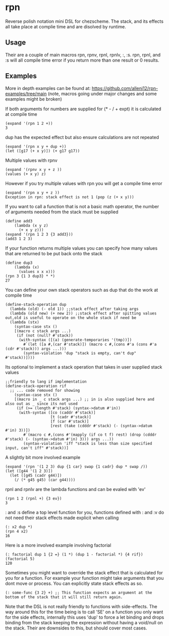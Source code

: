# rpn
Reverse polish notation mini DSL for chezscheme. The stack, and its effects all take place at complie time and are disolved by runtime.

## Usage
Their are a couple of main macros rpn, rpnv, rpnl, rpnlv, :, :s. rpn, rpnl, and :s will all compile time error if you return more than one result or 0 results.

## Examples
More in depth examples can be found at: https://github.com/allenj12/rpn-examples/tree/main (note, macros going under major changes and some examples might be broken)

If both arguments for numbers are supplied for (* - / + expt) it is calculated at compile time
```
(expand '(rpn 1 2 +)) 
3
```
dup has the expected effect but also ensure calculations are not repeated
```
(expand '(rpn x y + dup +))
(let ([g17 (+ x y)]) (+ g17 g17))
```
Multiple values with rpnv
```
(expand '(rpnv x y + z ))
(values (+ x y) z)
```
However if you try multiple values with rpn you will get a compile time error
```
(expand '(rpn x y + z ))
Exception in rpn: stack effect is not 1 (pop (z (+ x y)))
```
If you want to call a function that is not a basic math operator, the number of arguments needed from the stack must be supplied
```
(define add3
    (lambda (x y z)
      (+ x y z)))
(expand '(rpn 1 2 3 {3 add3}))
(add3 1 2 3)
```
If your function returns multiple values you can specify how many values that are returned to be put back onto the stack
```
(define dup3
    (lambda (x)
      (values x x x)))
(rpn 3 {1 3 dup3} * *)
27
```
You can define your own stack operators such as dup that do the work at compile time
```
(define-stack-operation dup
  (lambda (old) (- old 1)) ;;stack effect after taking args
  (lambda (old new) (+ new 2)) ;;stack effect after spitting values out,old is useful to operate on the whole stack if need be
  (lambda (stx)
    (syntax-case stx ()
    [(macro c stack args ...)
     (if (not (null? #'stack))
      (with-syntax ([(a) (generate-temporaries '(tmp))])
        #`(let ([a #,(car #'stack)]) (macro c #,(cons #'a (cons #'a (cdr #'stack))) args ...)))
        (syntax-violation 'dup "stack is empty, can't dup" #'stack))])))
```
Its optional to implement a stack operation that takes in user supplied stack values
```
;;friendly to lang if implementation
(define-stack-operation rif
  ;; ... code removed for showing
    (syntax-case stx ()
    [(macro in _ c stack args ...) ;; in is also supplied here and also out as _ since its not used
     (if (>= (length #'stack) (syntax->datum #'in))
      (with-syntax ([co (caddr #'stack)]
                    [t (cadr #'stack)]
                    [f (car #'stack)]
                    [rest (take (cdddr #'stack) (- (syntax->datum #'in) 3))])
        #`(macro c #,(cons #'(mapply (if co t f) rest) (drop (cdddr #'stack) (- (syntax->datum #'in) 3))) args ...))
        (syntax-violation 'iff "stack is less than size specified input, can't iff" #'stack))]
```
A slightly bit more involved example
```
(expand '(rpn '(1 2 3) dup {1 car} swap {1 cadr} dup * swap /))
(let ([g44 '(1 2 3)])
  (let ([g45 (cadr g44)])
    (/ (* g45 g45) (car g44))))
  ```
rpnl and rpnlv are the lambda functions and can be evaled with 'ev'
```
(rpn 1 2 (rpnl +) {3 ev})
3
```
: and :s define a top level function for you, functions defined with : and :v do not need their stack effects made explicit when calling
```
(: x2 dup *)
(rpn 4 x2)
16
```
Here is a more involved example involving factorial
```
(: factorial dup 1 {2 =} (1 *) (dup 1 - factorial *) {4 rif})
(factorial 5)
120
```
Sometimes you might want to override the stack effect that is calculated for you for a function. For example your function might take arguments that you dont move or process. You can explicitly state stack effects as so.
```
(: some-func {3 2} +) ;; This function expects an argument at the bottom of the stack that it will still return again.
```
Note that the DSL is not really friendly to functions with side-effects. The way around this for the time being is to call 'SE' on a function you only want for the side effects, internally this uses 'dup' to force a let binding and drops binding from the stack keeping the expression without having a void/null on the stack. Their are downsides to this, but should cover most cases.
